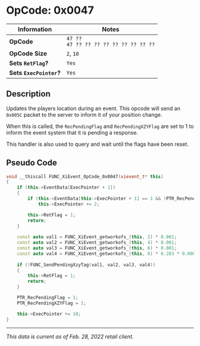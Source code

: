 # OpCode: 0x0047

| Information               | Notes |
|---                        |---    |
| **OpCode**                | `47 ??` <br> `47 ?? ?? ?? ?? ?? ?? ?? ?? ??` |
| **OpCode Size**           | `2`, `10` |
| **Sets `RetFlag`?**       | `Yes` |
| **Sets `ExecPointer`?**   | `Yes` |

## Description

Updates the players location during an event. This opcode will send an `0x005C` packet to the server to inform it of your position change.

When this is called, the `RecPendingFlag` and `RecPendingXZYFlag` are set to 1 to inform the event system that it is pending a response.

This handler is also used to query and wait until the flags have been reset.

## Pseudo Code

```cpp
void __thiscall FUNC_XiEvent_OpCode_0x0047(xievent_t* this)
{
    if (this->EventData[ExecPointer + 1])
    {
        if (this->EventData[this->ExecPointer + 1] == 1 && !PTR_RecPendingFlag && !PTR_RecPendingXZYFlag)
            this->ExecPointer += 2;

        this->RetFlag = 1;
        return;
    }
    
    const auto val1 = FUNC_XiEvent_getworkofs_(this, 2) * 0.001;
    const auto val2 = FUNC_XiEvent_getworkofs_(this, 4) * 0.001;
    const auto val3 = FUNC_XiEvent_getworkofs_(this, 6) * 0.001;
    const auto val4 = FUNC_XiEvent_getworkofs_(this, 8) * 6.283 * 0.00024414062;
    
    if (!FUNC_SendPendingXzyTag(val1, val2, val3, val4))
    {
        this->RetFlag = 1;
        return;
    }

    PTR_RecPendingFlag = 1;
    PTR_RecPendingXZYFlag = 1;

    this->ExecPointer += 10;
}
```

---

_This data is current as of Feb. 28, 2022 retail client._